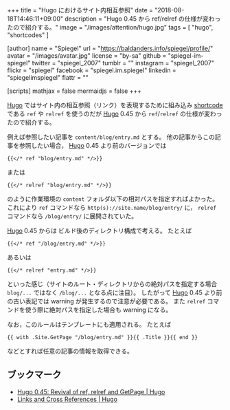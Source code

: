 +++
title = "Hugo におけるサイト内相互参照"
date = "2018-08-18T14:46:11+09:00"
description = "Hugo 0.45 から ref/relref の仕様が変わったので紹介する。"
image = "/images/attention/hugo.jpg"
tags = [ "hugo", "shortcodes" ]

[author]
  name      = "Spiegel"
  url       = "https://baldanders.info/spiegel/profile/"
  avatar    = "/images/avatar.jpg"
  license   = "by-sa"
  github    = "spiegel-im-spiegel"
  twitter   = "spiegel_2007"
  tumblr    = ""
  instagram = "spiegel_2007"
  flickr    = "spiegel"
  facebook  = "spiegel.im.spiegel"
  linkedin  = "spiegelimspiegel"
  flattr    = ""

[scripts]
  mathjax = false
  mermaidjs = false
+++

[Hugo] ではサイト内の相互参照（リンク）を表現するために組み込み [shortcode] である `ref` や `relref` を使うのだが [Hugo] 0.45 から `ref`/`relref` の仕様が変わったので紹介する。

例えば参照したい記事を `content/blog/entry.md` とする。
他の記事からこの記事を参照したい場合， [Hugo] 0.45 より前のバージョンでは

```text
{{</* ref "blog/entry.md" */>}}
```

または

```text
{{</* relref "blog/entry.md" */>}}
```

のように作業環境の `content` フォルダ以下の相対パスを指定すればよかった。
これにより `ref` コマンドなら `http(s)://site.name/blog/entry/` に， `relref` コマンドなら `/blog/entry/` に展開されていた。

[Hugo] 0.45 からは ビルド後のディレクトリ構成で考える。
たとえば

```text
{{</* ref "/blog/entry.md" */>}}
```

あるいは

```text
{{</* relref "entry.md" */>}}
```

といった感じ（サイトのルート・ディレクトリからの絶対パスを指定する場合 `blog/...` ではなく `/blog/...` となる点に注目）。
したがって [Hugo] 0.45 より前の古い表記では warning が発生するので注意が必要である。
また  `relref` コマンドを使う際に絶対パスを指定した場合も warning になる。

なお，このルールはテンプレートにも適用される。
たとえば

```text
{{ with .Site.GetPage "/blog/entry.md" }}{{ .Title }}{{ end }}
```

などとすれば任意の記事の情報を取得できる。

## ブックマーク

- [Hugo 0.45: Revival of ref, relref and GetPage | Hugo](https://gohugo.io/news/0.45-relnotes/)
- [Links and Cross References | Hugo](https://gohugo.io/content-management/cross-references/)

[Hugo]: https://gohugo.io/ "The world’s fastest framework for building websites | Hugo"
[shortcode]: https://gohugo.io/extras/shortcodes/ "Shortcodes | Hugo"
